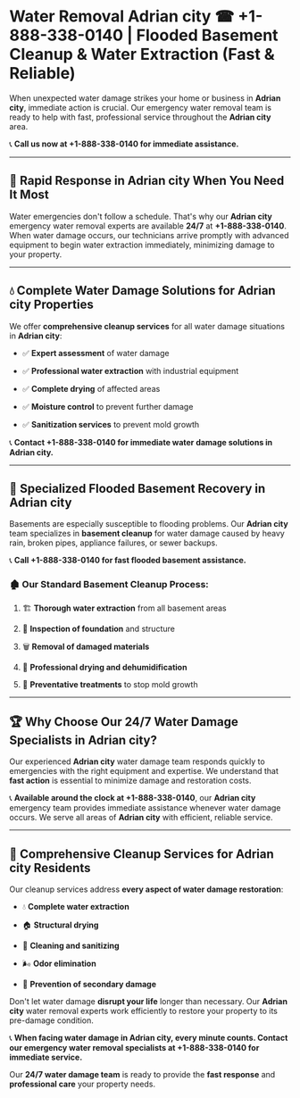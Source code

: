 # Water Removal Adrian city ☎ +1-888-338-0140 | Flooded Basement Cleanup & Water Extraction (Fast & Reliable)

When unexpected water damage strikes your home or business in **Adrian city**, immediate action is crucial. Our emergency water removal team is ready to help with fast, professional service throughout the **Adrian city** area. 

📞 **Call us now at +1-888-338-0140 for immediate assistance.**
---
## 🚀 Rapid Response in Adrian city When You Need It Most
Water emergencies don't follow a schedule. That's why our **Adrian city** emergency water removal experts are available **24/7** at **+1-888-338-0140**. When water damage occurs, our technicians arrive promptly with advanced equipment to begin water extraction immediately, minimizing damage to your property.
---
## 💧 Complete Water Damage Solutions for Adrian city Properties
We offer **comprehensive cleanup services** for all water damage situations in **Adrian city**:
- ✅ **Expert assessment** of water damage  
- ✅ **Professional water extraction** with industrial equipment  
- ✅ **Complete drying** of affected areas  
- ✅ **Moisture control** to prevent further damage  
- ✅ **Sanitization services** to prevent mold growth  
📞 **Contact +1-888-338-0140 for immediate water damage solutions in Adrian city.**
---
## 🌊 Specialized Flooded Basement Recovery in Adrian city
Basements are especially susceptible to flooding problems. Our **Adrian city** team specializes in **basement cleanup** for water damage caused by heavy rain, broken pipes, appliance failures, or sewer backups. 
📞 **Call +1-888-338-0140 for fast flooded basement assistance.**
### 🏚️ Our Standard Basement Cleanup Process:
1. 🏗️ **Thorough water extraction** from all basement areas  
2. 🔎 **Inspection of foundation** and structure  
3. 🗑️ **Removal of damaged materials**  
4. 💨 **Professional drying and dehumidification**  
5. 🚫 **Preventative treatments** to stop mold growth  
---
## 🏆 Why Choose Our 24/7 Water Damage Specialists in Adrian city?
Our experienced **Adrian city** water damage team responds quickly to emergencies with the right equipment and expertise. We understand that **fast action** is essential to minimize damage and restoration costs.
📞 **Available around the clock at +1-888-338-0140**, our **Adrian city** emergency team provides immediate assistance whenever water damage occurs. We serve all areas of **Adrian city** with efficient, reliable service.
---
## 🧹 Comprehensive Cleanup Services for Adrian city Residents
Our cleanup services address **every aspect of water damage restoration**:
- 💧 **Complete water extraction**  
- 🏠 **Structural drying**  
- 🧼 **Cleaning and sanitizing**  
- 🌬️ **Odor elimination**  
- 🚫 **Prevention of secondary damage**  
Don't let water damage **disrupt your life** longer than necessary. Our **Adrian city** water removal experts work efficiently to restore your property to its pre-damage condition.
📞 **When facing water damage in Adrian city, every minute counts. Contact our emergency water removal specialists at +1-888-338-0140 for immediate service.**
Our **24/7 water damage team** is ready to provide the **fast response** and **professional care** your property needs.
